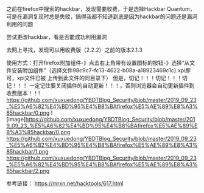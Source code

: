 之前在firefox中搜索的hackbar，发现需要收费，于是选择Hackbar Quantum，可是在漏洞复现时总是失败，搞得我都不知道到底是因为hackbar的问题还是漏洞利用的问题

尝试更改hackbar，看是否能成功利用漏洞

去网上寻找，发现可以用收费版（2.2.2）之前的版本2.1.3

使用方式：打开firefox附加组件-》点击右上角带有设置图标的按钮-》选择“从文件安装附加组件”（选择文件98c9c7-fc13-4622-b08a-a18923469c1c}.xpi即可，xpi文件已被
上传到此文件的同目录下）
但是，切记！！！切记！！！切记！！！
一定记住要关闭插件的自动更新！！！，否则浏览器会自动更新插件到收费版本！！!
https://github.com/xuxuedong/YBDTBlog_Security/blob/master/2019_09_23_%E5%A6%82%E4%BD%95%E4%B8%BAfirefox%E5%AE%89%E8%A3%85hackbar/0.png
![image]https://github.com/xuxuedong/YBDTBlog_Security/blob/master/2019_09_23_%E5%A6%82%E4%BD%95%E4%B8%BAfirefox%E5%AE%89%E8%A3%85hackbar/0.png
https://github.com/xuxuedong/YBDTBlog_Security/blob/master/2019_09_23_%E5%A6%82%E4%BD%95%E4%B8%BAfirefox%E5%AE%89%E8%A3%85hackbar/1.png
https://github.com/xuxuedong/YBDTBlog_Security/blob/master/2019_09_23_%E5%A6%82%E4%BD%95%E4%B8%BAfirefox%E5%AE%89%E8%A3%85hackbar/2.png

参考链接：
https://mrxn.net/hacktools/617.html
